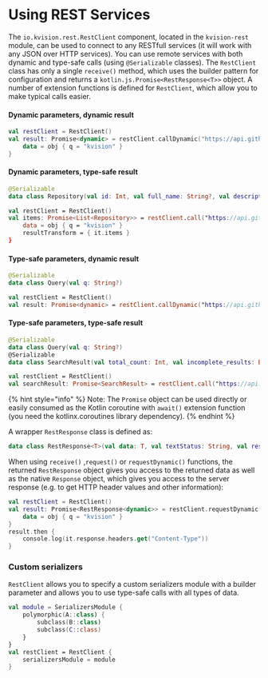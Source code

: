 # Using REST Services

The `io.kvision.rest.RestClient` component, located in the `kvision-rest` module, can be used to connect to any RESTfull services \(it will work with any JSON over HTTP services\). You can use remote services with both dynamic and type-safe calls \(using `@Serializable` classes\). The `RestClient` class has only a single `receive()` method, which uses the builder pattern for configuration and returns a `kotlin.js.Promise<RestResponse<T>>` object. A number of extension functions is defined for `RestClient`, which allow you to make typical calls easier.

#### Dynamic parameters, dynamic result

```kotlin
val restClient = RestClient()
val result: Promise<dynamic> = restClient.callDynamic("https://api.github.com/search/repositories") {
    data = obj { q = "kvision" }
}
```

#### Dynamic parameters, type-safe result

```kotlin
@Serializable
data class Repository(val id: Int, val full_name: String?, val description: String?, val fork: Boolean)

val restClient = RestClient()
val items: Promise<List<Repository>> = restClient.call("https://api.github.com/search/repositories") {
    data = obj { q = "kvision" }
    resultTransform = { it.items }
}
```

#### Type-safe parameters, dynamic result

```kotlin
@Serializable
data class Query(val q: String?)

val restClient = RestClient()
val result: Promise<dynamic> = restClient.callDynamic("https://api.github.com/search/repositories", Query("kvision"))
```

#### Type-safe parameters, type-safe result

```kotlin
@Serializable
data class Query(val q: String?)
@Serializable
data class SearchResult(val total_count: Int, val incomplete_results: Boolean)

val restClient = RestClient()
val searchResult: Promise<SearchResult> = restClient.call("https://api.github.com/search/repositories", Query("kvision"))
```

{% hint style="info" %}
Note: The `Promise` object can be used directly or easily consumed as the Kotlin coroutine with `await()` extension function \(you need the kotlinx.coroutines library dependency\).
{% endhint %}

A wrapper `RestResponse` class is defined as:

```kotlin
data class RestResponse<T>(val data: T, val textStatus: String, val response: Response)
```

When using `receive()` ,`request()` or `requestDynamic()` functions, the returned `RestResponse` object gives you access to the returned data as well as the native `Response` object, which gives you access to the server response \(e.g. to get HTTP header values and other information\): 

```kotlin
val restClient = RestClient()
val result: Promise<RestResponse<dynamic>> = restClient.requestDynamic("https://api.github.com/search/repositories") {
    data = obj { q = "kvision" }
}
result.then {
    console.log(it.response.headers.get("Content-Type"))
}
```

### Custom serializers

`RestClient` allows you to specify a custom serializers module with a builder parameter and allows you to use type-safe calls with all types of data.

```kotlin
val module = SerializersModule {
    polymorphic(A::class) {
        subclass(B::class)
        subclass(C::class)
    }
}
val restClient = RestClient {
    serializersModule = module
}
```

